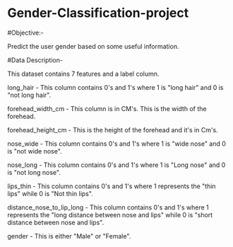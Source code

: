 # Gender-Classification-project

#Objective:-

Predict the user gender based on some useful information.

#Data Description-

This dataset contains 7 features and a label column.

long_hair - This column contains 0's and 1's where 1 is "long hair" and 0 is "not long hair".

forehead_width_cm - This column is in CM's. This is the width of the forehead.

forehead_height_cm - This is the height of the forehead and it's in Cm's.

nose_wide - This column contains 0's and 1's where 1 is "wide nose" and 0 is "not wide nose".

nose_long - This column contains 0's and 1's where 1 is "Long nose" and 0 is "not long nose".

lips_thin - This column contains 0's and 1's where 1 represents the "thin lips" while 0 is "Not thin lips".

distance_nose_to_lip_long - This column contains 0's and 1's where 1 represents the "long distance between nose and lips" while 0 is "short distance between nose and lips".

gender - This is either "Male" or "Female".

